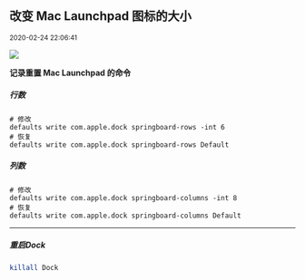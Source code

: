 <h2 class="content-title">改变 Mac Launchpad 图标的大小</h2>
<small class="content-date">2020-02-24 22:06:41</small>


![](https://tva1.sinaimg.cn/large/0082zybpgy1gc7x4f98dej31hc0u0ah1.jpg)

<!--more-->

**记录重置 Mac Launchpad 的命令**
##### 行数
```
# 修改
defaults write com.apple.dock springboard-rows -int 6
# 恢复
defaults write com.apple.dock springboard-rows Default
```

##### 列数
```
# 修改
defaults write com.apple.dock springboard-columns -int 8
# 恢复
defaults write com.apple.dock springboard-columns Default   
```

---
##### 重启Dock
```bash
killall Dock  
```